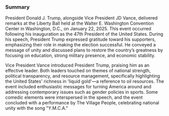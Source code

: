### Summary

President Donald J. Trump, alongside Vice President JD Vance, delivered remarks at the Liberty Ball held at the Walter E. Washington Convention Center in Washington, D.C., on January 22, 2025. This event occurred following his inauguration as the 47th President of the United States. During his speech, President Trump expressed gratitude toward his supporters, emphasizing their role in making the election successful. He conveyed a message of unity and discussed plans to restore the country’s greatness by focusing on education, strong military presence, and economic stability.

Vice President Vance introduced President Trump, praising him as an effective leader. Both leaders touched on themes of national strength, political transparency, and resource management, specifically highlighting the United States' richness in 'liquid gold'—a reference to oil resources. The event included enthusiastic messages for turning America around and addressing contemporary issues such as gender policies in sports. Some comedic elements were interspersed in the speech, and the event concluded with a performance by The Village People, celebrating national unity with the song "Y.M.C.A."